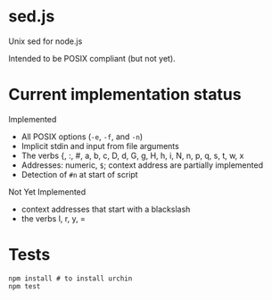 # sed.js

Unix sed for node.js

Intended to be POSIX compliant (but not yet).

# Current implementation status

Implemented
 * All POSIX options (`-e`, `-f`, and `-n`)
 * Implicit stdin and input from file arguments
 * The verbs {, :, #, a, b, c, D, d, G, g, H, h, i, N, n, p, q, s, t, w, x
 * Addresses: numeric, `$`; context address are partially implemented
 * Detection of `#n` at start of script

Not Yet Implemented
 * context addresses that start with a blackslash
 * the verbs l, r, y, =

# Tests

    npm install # to install urchin
    npm test

